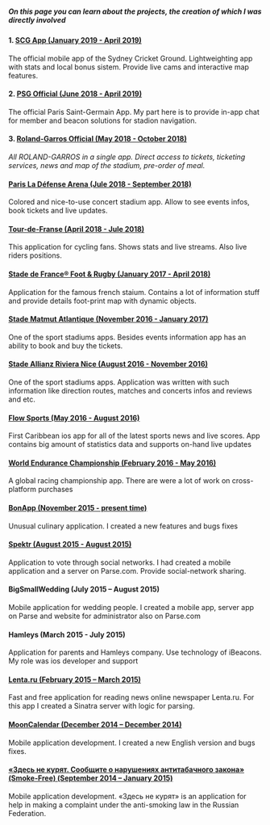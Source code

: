 ##### On this page you can learn about the projects, the creation of which I was directly involved

#### 1. [SCG App  (January 2019 - April 2019)](https://itunes.apple.com/au/app/scg-app/id1445394026?mt=8)
The official mobile app of the Sydney Cricket Ground. Lightweighting app with stats and local bonus sistem. Provide live cams and interactive map features.

#### 2. [PSG Official (June 2018 - April 2019)](https://itunes.apple.com/us/app/psg-official/id515968212?mt=8)
The official Paris Saint-Germain App. My part here is to provide in-app chat for member and beacon solutions for stadion navigation.

#### 3. [Roland-Garros Official (May 2018 - October 2018)](https://itunes.apple.com/us/app/roland-garros-official/id1371584793?mt=8)
*All ROLAND-GARROS in a single app. Direct access to tickets, ticketing services, news and map of the stadium, pre-order of meal.*

#### [Paris La Défense Arena (Jule 2018 - September 2018)](https://itunes.apple.com/us/app/paris-la-défense-arena/id1296195165?mt=8)
Colored and nice-to-use concert stadium app. Allow to see events infos, book tickets and live updates.

#### [Tour-de-Franse (April 2018 - Jule 2018)](https://itunes.apple.com/gb/app/tdf-2018-presented-by-škoda/id537634796?mt=8)
This application for cycling fans. Shows stats and live streams. Also live riders positions.

#### [Stade de France® Foot & Rugby (January 2017 - April 2018)](https://itunes.apple.com/us/app/stade-de-france-foot-rugby/id819305607?mt=8)
Application for the famous french staium. Contains a lot of information stuff and provide details foot-print map with dynamic objects.

#### [Stade Matmut Atlantique (November 2016 - January 2017)](https://itunes.apple.com/fr/app/stade-matmut-atlantique/id1069329829?mt=8)
One of the sport stadiums apps. Besides events information app has an ability to book and buy the tickets.

#### [Stade Allianz Riviera Nice (August 2016 - November 2016)](https://itunes.apple.com/us/app/stade-allianz-riviera-nice/id1041980054?mt=8)
One of the sport stadiums apps. Application was written with such information like direction routes, matches and concerts infos and reviews and etc.

#### [Flow Sports (May 2016 - August 2016)](https://itunes.apple.com/us/app/flow-sports/id1131631538?mt=8)
First Caribbean ios app for all of the latest sports news and live scores. App contains big amount of statistics data and supports on-hand live updates

#### [World Endurance Championship (February 2016 - May 2016)](https://itunes.apple.com/us/app/world-endurance-championship/id852396979?mt=8)
A global racing championship app. There are were a lot of work on cross-platform purchases

#### [BonApp (November 2015 - present time)](https://itunes.apple.com/app/id984491525)
Unusual culinary application. I created a new features and bugs fixes


#### [Spektr (August 2015 - August 2015)](https://itunes.apple.com/by/app/spektr/id1024940689?mt=8)
Application to vote through social networks. I had created a mobile application and a server on Parse.com. Provide social-network sharing.


#### BigSmallWedding (July 2015 – August 2015)
Mobile application for wedding people. I created a mobile app, server app on Parse and website for administrator also on Parse.com


#### Hamleys (March 2015 - July 2015)
Application for parents and Hamleys company. Use technology of iBeacons. My role was ios developer and support


#### [Lenta.ru (February 2015 – March 2015)](https://itunes.apple.com/by/app/novosti-lenta.ru-neoficial/id975805914?mt=8 )
Fast and free application for reading news online newspaper Lenta.ru. For this app I created a Sinatra server with logic for parsing.

#### [MoonCalendar (December 2014 – December 2014)](https://itunes.apple.com/ru/app/lunnyj-kalendar-2015/id948196885?mt=8)
Mobile application development. I created a new English version and bugs fixes.

#### [«Здесь не курят. Сообщите о нарушениях антитабачного закона» (Smoke-Free) (September 2014 – January 2015)](https://itunes.apple.com/ru/app/zdes-ne-kurat.-soobsite-o/id937272715?mt=8)
Mobile application development. «Здесь не курят» is an application for help in making a complaint under the anti-smoking law in the Russian Federation.
 
